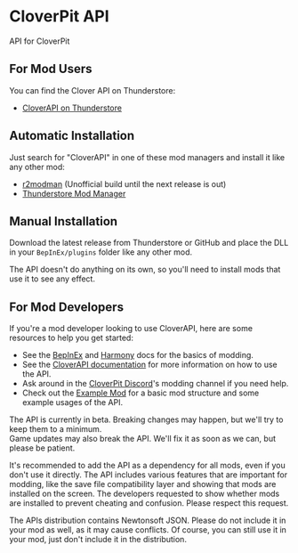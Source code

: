 # CloverPit API

API for CloverPit

## For Mod Users

You can find the Clover API on Thunderstore:
- [CloverAPI on Thunderstore](https://thunderstore.io/c/clover-pit/p/ModdingAPIs/CloverAPI/)

## Automatic Installation

Just search for "CloverAPI" in one of these mod managers and install it like any other mod:
- [r2modman](https://ingoh.net/r2modman.zip) (Unofficial build until the next release is out)
- [Thunderstore Mod Manager](https://www.overwolf.com/app/thunderstore-thunderstore_mod_manager)

## Manual Installation

Download the latest release from Thunderstore or GitHub and place the DLL in your `BepInEx/plugins` folder like any other mod.

The API doesn't do anything on its own, so you'll need to install mods that use it to see any effect.

## For Mod Developers

If you're a mod developer looking to use CloverAPI, here are some resources to help you get started:

- See the [BepInEx](https://docs.bepinex.dev/api/index.html)
  and [Harmony](https://harmony.pardeike.net/articles/intro.html) docs for the basics of modding.
- See the [CloverAPI documentation](https://ingoh.net/cloverapi/) for more information on how to use the API.
- Ask around in the [CloverPit Discord](https://discord.gg/zTAZ9erd5g)'s modding channel if you need help.
- Check out the [Example Mod](https://github.com/IngoHHacks/CloverPitExampleMod) for a basic mod structure and some
  example usages of the API.

The API is currently in beta. Breaking changes may happen, but we'll try to keep them to a minimum.  
Game updates may also break the API. We'll fix it as soon as we can, but please be patient.

It's recommended to add the API as a dependency for all mods, even if you don't use it directly. The API includes various
features that are important for modding, like the save file compatibility layer and showing that mods are installed
on the screen. The developers requested to show whether mods are installed to prevent cheating and confusion.
Please respect this request.

The APIs distribution contains Newtonsoft JSON. Please do not include it in your mod as well, as it may cause conflicts.
Of course, you can still use it in your mod, just don't include it in the distribution.